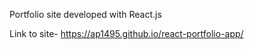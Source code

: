 Portfolio site developed with React.js

Link to site- https://ap1495.github.io/react-portfolio-app/
